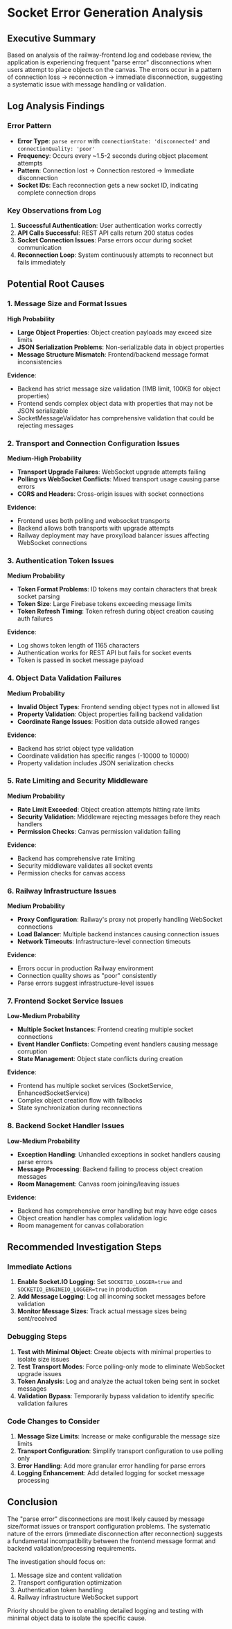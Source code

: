 # Socket Error Generation Analysis

## Executive Summary

Based on analysis of the railway-frontend.log and codebase review, the application is experiencing frequent "parse error" disconnections when users attempt to place objects on the canvas. The errors occur in a pattern of connection loss → reconnection → immediate disconnection, suggesting a systematic issue with message handling or validation.

## Log Analysis Findings

### Error Pattern
- **Error Type**: `parse error` with `connectionState: 'disconnected'` and `connectionQuality: 'poor'`
- **Frequency**: Occurs every ~1.5-2 seconds during object placement attempts
- **Pattern**: Connection lost → Connection restored → Immediate disconnection
- **Socket IDs**: Each reconnection gets a new socket ID, indicating complete connection drops

### Key Observations from Log
1. **Successful Authentication**: User authentication works correctly
2. **API Calls Successful**: REST API calls return 200 status codes
3. **Socket Connection Issues**: Parse errors occur during socket communication
4. **Reconnection Loop**: System continuously attempts to reconnect but fails immediately

## Potential Root Causes

### 1. Message Size and Format Issues

**High Probability**
- **Large Object Properties**: Object creation payloads may exceed size limits
- **JSON Serialization Problems**: Non-serializable data in object properties
- **Message Structure Mismatch**: Frontend/backend message format inconsistencies

**Evidence**:
- Backend has strict message size validation (1MB limit, 100KB for object properties)
- Frontend sends complex object data with properties that may not be JSON serializable
- SocketMessageValidator has comprehensive validation that could be rejecting messages

### 2. Transport and Connection Configuration Issues

**Medium-High Probability**
- **Transport Upgrade Failures**: WebSocket upgrade attempts failing
- **Polling vs WebSocket Conflicts**: Mixed transport usage causing parse errors
- **CORS and Headers**: Cross-origin issues with socket connections

**Evidence**:
- Frontend uses both polling and websocket transports
- Backend allows both transports with upgrade attempts
- Railway deployment may have proxy/load balancer issues affecting WebSocket connections

### 3. Authentication Token Issues

**Medium Probability**
- **Token Format Problems**: ID tokens may contain characters that break socket parsing
- **Token Size**: Large Firebase tokens exceeding message limits
- **Token Refresh Timing**: Token refresh during object creation causing auth failures

**Evidence**:
- Log shows token length of 1165 characters
- Authentication works for REST API but fails for socket events
- Token is passed in socket message payload

### 4. Object Data Validation Failures

**Medium Probability**
- **Invalid Object Types**: Frontend sending object types not in allowed list
- **Property Validation**: Object properties failing backend validation
- **Coordinate Range Issues**: Position data outside allowed ranges

**Evidence**:
- Backend has strict object type validation
- Coordinate validation has specific ranges (-10000 to 10000)
- Property validation includes JSON serialization checks

### 5. Rate Limiting and Security Middleware

**Medium Probability**
- **Rate Limit Exceeded**: Object creation attempts hitting rate limits
- **Security Validation**: Middleware rejecting messages before they reach handlers
- **Permission Checks**: Canvas permission validation failing

**Evidence**:
- Backend has comprehensive rate limiting
- Security middleware validates all socket events
- Permission checks for canvas access

### 6. Railway Infrastructure Issues

**Medium Probability**
- **Proxy Configuration**: Railway's proxy not properly handling WebSocket connections
- **Load Balancer**: Multiple backend instances causing connection issues
- **Network Timeouts**: Infrastructure-level connection timeouts

**Evidence**:
- Errors occur in production Railway environment
- Connection quality shows as "poor" consistently
- Parse errors suggest infrastructure-level issues

### 7. Frontend Socket Service Issues

**Low-Medium Probability**
- **Multiple Socket Instances**: Frontend creating multiple socket connections
- **Event Handler Conflicts**: Competing event handlers causing message corruption
- **State Management**: Object state conflicts during creation

**Evidence**:
- Frontend has multiple socket services (SocketService, EnhancedSocketService)
- Complex object creation flow with fallbacks
- State synchronization during reconnections

### 8. Backend Socket Handler Issues

**Low-Medium Probability**
- **Exception Handling**: Unhandled exceptions in socket handlers causing parse errors
- **Message Processing**: Backend failing to process object creation messages
- **Room Management**: Canvas room joining/leaving issues

**Evidence**:
- Backend has comprehensive error handling but may have edge cases
- Object creation handler has complex validation logic
- Room management for canvas collaboration

## Recommended Investigation Steps

### Immediate Actions
1. **Enable Socket.IO Logging**: Set `SOCKETIO_LOGGER=true` and `SOCKETIO_ENGINEIO_LOGGER=true` in production
2. **Add Message Logging**: Log all incoming socket messages before validation
3. **Monitor Message Sizes**: Track actual message sizes being sent/received

### Debugging Steps
1. **Test with Minimal Object**: Create objects with minimal properties to isolate size issues
2. **Test Transport Modes**: Force polling-only mode to eliminate WebSocket upgrade issues
3. **Token Analysis**: Log and analyze the actual token being sent in socket messages
4. **Validation Bypass**: Temporarily bypass validation to identify specific validation failures

### Code Changes to Consider
1. **Message Size Limits**: Increase or make configurable the message size limits
2. **Transport Configuration**: Simplify transport configuration to use polling only
3. **Error Handling**: Add more granular error handling for parse errors
4. **Logging Enhancement**: Add detailed logging for socket message processing

## Conclusion

The "parse error" disconnections are most likely caused by message size/format issues or transport configuration problems. The systematic nature of the errors (immediate disconnection after reconnection) suggests a fundamental incompatibility between the frontend message format and backend validation/processing requirements.

The investigation should focus on:
1. Message size and content validation
2. Transport configuration optimization
3. Authentication token handling
4. Railway infrastructure WebSocket support

Priority should be given to enabling detailed logging and testing with minimal object data to isolate the specific cause.
